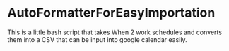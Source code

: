 # AutoFormatterForEasyImportation
This is a little bash script that takes When 2 work schedules and converts them into a CSV that can be input into google calendar easily.
